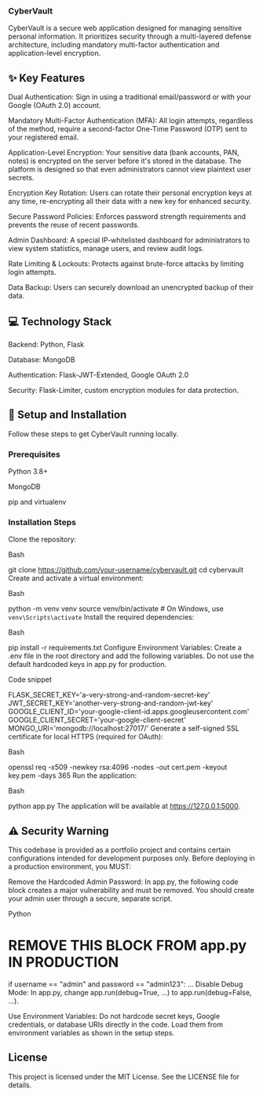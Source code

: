 ### CyberVault
CyberVault is a secure web application designed for managing sensitive personal information. It prioritizes security through a multi-layered defense architecture, including mandatory multi-factor authentication and application-level encryption.

## ✨ Key Features
Dual Authentication: Sign in using a traditional email/password or with your Google (OAuth 2.0) account.

Mandatory Multi-Factor Authentication (MFA): All login attempts, regardless of the method, require a second-factor One-Time Password (OTP) sent to your registered email.

Application-Level Encryption: Your sensitive data (bank accounts, PAN, notes) is encrypted on the server before it's stored in the database. The platform is designed so that even administrators cannot view plaintext user secrets.

Encryption Key Rotation: Users can rotate their personal encryption keys at any time, re-encrypting all their data with a new key for enhanced security.

Secure Password Policies: Enforces password strength requirements and prevents the reuse of recent passwords.

Admin Dashboard: A special IP-whitelisted dashboard for administrators to view system statistics, manage users, and review audit logs.

Rate Limiting & Lockouts: Protects against brute-force attacks by limiting login attempts.

Data Backup: Users can securely download an unencrypted backup of their data.

## 💻 Technology Stack
Backend: Python, Flask

Database: MongoDB

Authentication: Flask-JWT-Extended, Google OAuth 2.0

Security: Flask-Limiter, custom encryption modules for data protection.

## 🚀 Setup and Installation
Follow these steps to get CyberVault running locally.

### Prerequisites
Python 3.8+

MongoDB

pip and virtualenv

### Installation Steps
Clone the repository:

Bash

git clone https://github.com/your-username/cybervault.git
cd cybervault
Create and activate a virtual environment:

Bash

python -m venv venv
source venv/bin/activate  # On Windows, use `venv\Scripts\activate`
Install the required dependencies:

Bash

pip install -r requirements.txt
Configure Environment Variables:
Create a .env file in the root directory and add the following variables. Do not use the default hardcoded keys in app.py for production.

Code snippet

FLASK_SECRET_KEY='a-very-strong-and-random-secret-key'
JWT_SECRET_KEY='another-very-strong-and-random-jwt-key'
GOOGLE_CLIENT_ID='your-google-client-id.apps.googleusercontent.com'
GOOGLE_CLIENT_SECRET='your-google-client-secret'
MONGO_URI='mongodb://localhost:27017/'
Generate a self-signed SSL certificate for local HTTPS (required for OAuth):

Bash

openssl req -x509 -newkey rsa:4096 -nodes -out cert.pem -keyout key.pem -days 365
Run the application:

Bash

python app.py
The application will be available at https://127.0.0.1:5000.

## ⚠️ Security Warning
This codebase is provided as a portfolio project and contains certain configurations intended for development purposes only. Before deploying in a production environment, you MUST:

Remove the Hardcoded Admin Password: In app.py, the following code block creates a major vulnerability and must be removed. You should create your admin user through a secure, separate script.

Python

# REMOVE THIS BLOCK FROM app.py IN PRODUCTION
if username == "admin" and password == "admin123":
    ...
Disable Debug Mode: In app.py, change app.run(debug=True, ...) to app.run(debug=False, ...).

Use Environment Variables: Do not hardcode secret keys, Google credentials, or database URIs directly in the code. Load them from environment variables as shown in the setup steps.

## License
This project is licensed under the MIT License. See the LICENSE file for details.
